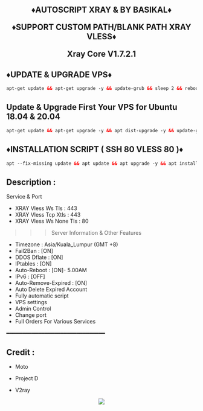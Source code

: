 <h2 align="center">

♦️AUTOSCRIPT XRAY & BY BASIKAL♦️

♦️SUPPORT CUSTOM PATH/BLANK PATH XRAY VLESS♦️

 Xray Core V1.7.2.1

## ♦️UPDATE & UPGRADE VPS♦️

  ```html
  apt-get update && apt-get upgrade -y && update-grub && sleep 2 && reboot

  ```

## Update & Upgrade First Your VPS for Ubuntu 18.04 & 20.04

  ```html
  apt-get update && apt-get upgrade -y && apt dist-upgrade -y && update-grub && sleep 2 && reboot

  ```
 
## ♦️INSTALLATION SCRIPT ( SSH 80 VLESS 80 )♦️

  ```html
  apt --fix-missing update && apt update && apt upgrade -y && apt install -y bzip2 gzip coreutils screen dpkg wget vim curl nano zip unzip && wget -q https://raw.githubusercontent.com/basikal123/ssh/main/setup.sh && chmod +x setup.sh && screen -S setup ./setup.sh

  ```
  
## Description :

  Service & Port

  - XRAY Vless Ws Tls       : 443
  - XRAY Vless Tcp Xtls     : 443
  - XRAY Vless Ws None Tls  : 80

 >>> Server Information & Other Features
   - Timezone                 : Asia/Kuala_Lumpur (GMT +8)
   - Fail2Ban                 : [ON]
   - DDOS Dflate              : [ON]
   - IPtables                 : [ON]
   - Auto-Reboot              : [ON]- 5.00AM
   - IPv6                     : [OFF]
   - Auto-Remove-Expired      : [ON]
   - Auto Delete Expired Account
   - Fully automatic script
   - VPS settings
   - Admin Control
   - Change port
   - Full Orders For Various Services

━━━━━━━━━━━━━━━━━━━━━━━━━━━━━━━

## Credit :

*   Moto

*   Project D

*   V2ray

<p align="center">
  <a><img src="https://img.shields.io/badge/Copyright%20©-MATKILAU%20AutoScriptVPN%202022.%20All%20rights%20reserved...-blueviolet.svg" style="max-width:200%;">
    </p>
   </p>
